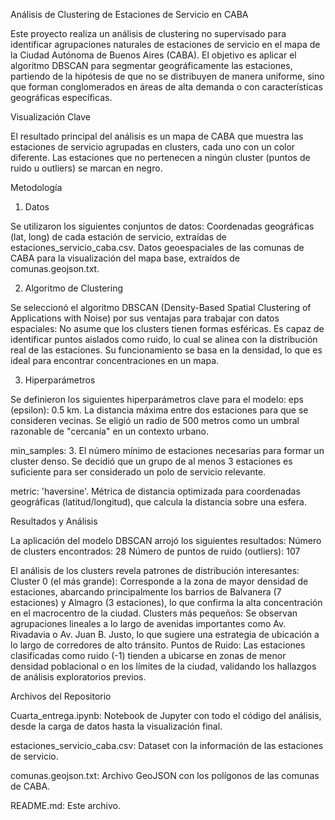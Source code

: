 
Análisis de Clustering de Estaciones de Servicio en CABA

Este proyecto realiza un análisis de clustering no supervisado para identificar agrupaciones naturales de estaciones de servicio en el mapa de la Ciudad Autónoma de Buenos Aires (CABA).
El objetivo es aplicar el algoritmo DBSCAN para segmentar geográficamente las estaciones, partiendo de la hipótesis de que no se distribuyen de manera uniforme, sino que forman conglomerados en áreas de alta demanda o con características geográficas específicas.

Visualización Clave

El resultado principal del análisis es un mapa de CABA que muestra las estaciones de servicio agrupadas en clusters, cada uno con un color diferente.
Las estaciones que no pertenecen a ningún cluster (puntos de ruido u outliers) se marcan en negro.


Metodología
1. Datos

Se utilizaron los siguientes conjuntos de datos:
Coordenadas geográficas (lat, long) de cada estación de servicio, extraídas de estaciones_servicio_caba.csv.
Datos geoespaciales de las comunas de CABA para la visualización del mapa base, extraídos de comunas.geojson.txt.

2. Algoritmo de Clustering

Se seleccionó el algoritmo DBSCAN (Density-Based Spatial Clustering of Applications with Noise) por sus ventajas para trabajar con datos espaciales:
No asume que los clusters tienen formas esféricas. Es capaz de identificar puntos aislados como ruido, lo cual se alinea con la distribución real de las estaciones.
Su funcionamiento se basa en la densidad, lo que es ideal para encontrar concentraciones en un mapa.

3. Hiperparámetros

Se definieron los siguientes hiperparámetros clave para el modelo:
eps (epsilon): 0.5 km. La distancia máxima entre dos estaciones para que se consideren vecinas. Se eligió un radio de 500 metros como un umbral razonable de "cercanía" en un contexto urbano.

min_samples: 3. El número mínimo de estaciones necesarias para formar un cluster denso. Se decidió que un grupo de al menos 3 estaciones es suficiente para ser considerado un polo de servicio relevante.

metric: 'haversine'. Métrica de distancia optimizada para coordenadas geográficas (latitud/longitud), que calcula la distancia sobre una esfera.

Resultados y Análisis

La aplicación del modelo DBSCAN arrojó los siguientes resultados:
Número de clusters encontrados: 28
Número de puntos de ruido (outliers): 107

El análisis de los clusters revela patrones de distribución interesantes:
Cluster 0 (el más grande): Corresponde a la zona de mayor densidad de estaciones, abarcando principalmente los barrios de Balvanera (7 estaciones) y Almagro (3 estaciones), lo que confirma la alta concentración en el macrocentro de la ciudad.
Clusters más pequeños: Se observan agrupaciones lineales a lo largo de avenidas importantes como Av. Rivadavia o Av. Juan B. Justo, lo que sugiere una estrategia de ubicación a lo largo de corredores de alto tránsito.
Puntos de Ruido: Las estaciones clasificadas como ruido (-1) tienden a ubicarse en zonas de menor densidad poblacional o en los límites de la ciudad, validando los hallazgos de análisis exploratorios previos.

Archivos del Repositorio

Cuarta_entrega.ipynb: Notebook de Jupyter con todo el código del análisis, desde la carga de datos hasta la visualización final.

estaciones_servicio_caba.csv: Dataset con la información de las estaciones de servicio.

comunas.geojson.txt: Archivo GeoJSON con los polígonos de las comunas de CABA.

README.md: Este archivo.
